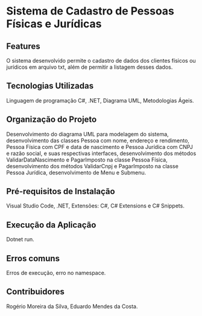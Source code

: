 # Sistema de Cadastro de Pessoas Físicas e Jurídicas

## Features
O sistema desenvolvido permite o cadastro de dados dos clientes físicos ou jurídicos em arquivo txt, além de permitir a listagem desses dados.

## Tecnologias Utilizadas
Linguagem de programação C#, .NET, Diagrama UML, Metodologias Ágeis.

## Organização do Projeto
Desenvolvimento do diagrama UML para modelagem do sistema, desenvolvimento das classes Pessoa com nome, endereço e rendimento, Pessoa Física com CPF e data de nascimento e Pessoa Jurídica com CNPJ e razão social, e suas respectivas interfaces, desenvolvimento dos métodos ValidarDataNascimento e PagarImposto na classe Pessoa Física, desenvolvimento dos métodos ValidarCnpj e PagarImposto na classe Pessoa Jurídica, desenvolvimento de Menu e Submenu.

## Pré-requisitos de Instalação
Visual Studio Code, .NET, Extensões: C#, C# Extensions e C# Snippets.

## Execução da Aplicação
Dotnet run.

## Erros comuns
Erros de execução, erro no namespace.

## Contribuidores
Rogério Moreira da Silva, Eduardo Mendes da Costa.